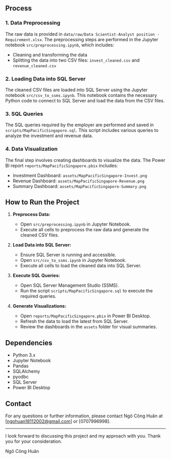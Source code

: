 ## Process

### 1. Data Preprocessing

The raw data is provided in `data/raw/Data Scientist-Analyst position - Requirement.xlsx`. The preprocessing steps are performed in the Jupyter notebook `src/preprocessing.ipynb`, which includes:

- Cleaning and transforming the data
- Splitting the data into two CSV files: `invest_cleaned.csv` and `revenue_cleaned.csv`

### 2. Loading Data into SQL Server

The cleaned CSV files are loaded into SQL Server using the Jupyter notebook `src/csv_to_ssms.ipynb`. This notebook contains the necessary Python code to connect to SQL Server and load the data from the CSV files.

### 3. SQL Queries

The SQL queries required by the employer are performed and saved in `scripts/MapPacificSingapore.sql`. This script includes various queries to analyze the investment and revenue data.

### 4. Data Visualization

The final step involves creating dashboards to visualize the data. The Power BI report `reports/MapPacificSingapore.pbix` includes:

- Investment Dashboard: `assets/MapPacificSingapore-Invest.png`
- Revenue Dashboard: `assets/MapPacificSingapore-Revenue.png`
- Summary Dashboard: `assets/MapPacificSingapore-Summary.png`

## How to Run the Project

1. **Preprocess Data:**
   - Open `src/preprocessing.ipynb` in Jupyter Notebook.
   - Execute all cells to preprocess the raw data and generate the cleaned CSV files.

2. **Load Data into SQL Server:**
   - Ensure SQL Server is running and accessible.
   - Open `src/csv_to_ssms.ipynb` in Jupyter Notebook.
   - Execute all cells to load the cleaned data into SQL Server.

3. **Execute SQL Queries:**
   - Open SQL Server Management Studio (SSMS).
   - Run the script `scripts/MapPacificSingapore.sql` to execute the required queries.

4. **Generate Visualizations:**
   - Open `reports/MapPacificSingapore.pbix` in Power BI Desktop.
   - Refresh the data to load the latest from SQL Server.
   - Review the dashboards in the `assets` folder for visual summaries.

## Dependencies

- Python 3.x
- Jupyter Notebook
- Pandas
- SQLAlchemy
- pyodbc
- SQL Server
- Power BI Desktop

## Contact

For any questions or further information, please contact Ngô Công Huân at [ngohuan18112002@gmail.com] or [0707996998].

---

I look forward to discussing this project and my approach with you. Thank you for your consideration.

Ngô Công Huân
